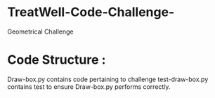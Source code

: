 # TreatWell-Code-Challenge-
Geometrical Challenge

# Code Structure :
  Draw-box.py contains code pertaining to challenge
  test-draw-box.py contains test to ensure Draw-box.py performs correctly. 
  
  
